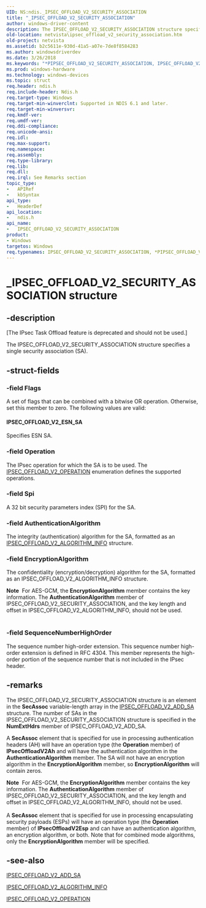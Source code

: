```yaml
---
UID: NS:ndis._IPSEC_OFFLOAD_V2_SECURITY_ASSOCIATION
title: "_IPSEC_OFFLOAD_V2_SECURITY_ASSOCIATION"
author: windows-driver-content
description: The IPSEC_OFFLOAD_V2_SECURITY_ASSOCIATION structure specifies a single security association (SA).
old-location: netvista\ipsec_offload_v2_security_association.htm
old-project: netvista
ms.assetid: b2c5611e-930d-41a5-a07e-7de8f8584283
ms.author: windowsdriverdev
ms.date: 3/26/2018
ms.keywords: "*PIPSEC_OFFLOAD_V2_SECURITY_ASSOCIATION, IPSEC_OFFLOAD_V2_SECURITY_ASSOCIATION, IPSEC_OFFLOAD_V2_SECURITY_ASSOCIATION structure [Network Drivers Starting with Windows Vista], PIPSEC_OFFLOAD_V2_SECURITY_ASSOCIATION, PIPSEC_OFFLOAD_V2_SECURITY_ASSOCIATION structure pointer [Network Drivers Starting with Windows Vista], _IPSEC_OFFLOAD_V2_SECURITY_ASSOCIATION, ndis/IPSEC_OFFLOAD_V2_SECURITY_ASSOCIATION, ndis/PIPSEC_OFFLOAD_V2_SECURITY_ASSOCIATION, netvista.ipsec_offload_v2_security_association, task_offload_IPsecv2_ref_ccf0a55c-3609-4e15-928a-e46113b96df0.xml"
ms.prod: windows-hardware
ms.technology: windows-devices
ms.topic: struct
req.header: ndis.h
req.include-header: Ndis.h
req.target-type: Windows
req.target-min-winverclnt: Supported in NDIS 6.1 and later.
req.target-min-winversvr: 
req.kmdf-ver: 
req.umdf-ver: 
req.ddi-compliance: 
req.unicode-ansi: 
req.idl: 
req.max-support: 
req.namespace: 
req.assembly: 
req.type-library: 
req.lib: 
req.dll: 
req.irql: See Remarks section
topic_type:
-	APIRef
-	kbSyntax
api_type:
-	HeaderDef
api_location:
-	ndis.h
api_name:
-	IPSEC_OFFLOAD_V2_SECURITY_ASSOCIATION
product:
- Windows
targetos: Windows
req.typenames: IPSEC_OFFLOAD_V2_SECURITY_ASSOCIATION, *PIPSEC_OFFLOAD_V2_SECURITY_ASSOCIATION
---
```


# _IPSEC_OFFLOAD_V2_SECURITY_ASSOCIATION structure


## -description


<p class="CCE_Message">[The IPsec Task Offload feature is deprecated and should not be used.]

The IPSEC_OFFLOAD_V2_SECURITY_ASSOCIATION structure specifies a single security association
  (SA).


## -struct-fields




### -field Flags

A set of flags that can be combined with a bitwise OR operation. Otherwise, set this member to
     zero. The following values are valid:
     





#### IPSEC_OFFLOAD_V2_ESN_SA

Specifies ESN SA.


### -field Operation

The IPsec operation for which the SA is to be used. The 
     <a href="https://msdn.microsoft.com/bb26c8af-1564-4cf8-ab40-b50b4811466d">
     IPSEC_OFFLOAD_V2_OPERATION</a> enumeration defines the supported operations.


### -field Spi

A 32 bit security parameters index (SPI) for the SA.


### -field AuthenticationAlgorithm

The integrity (authentication) algorithm for the SA, formatted as an 
     <a href="https://msdn.microsoft.com/787e5a98-ba77-42d4-8624-abcc02fccf53">
     IPSEC_OFFLOAD_V2_ALGORITHM_INFO</a> structure.


### -field EncryptionAlgorithm

The confidentiality (encryption/decryption) algorithm for the SA, formatted as an
     IPSEC_OFFLOAD_V2_ALGORITHM_INFO structure. 
     

<div class="alert"><b>Note</b>  For AES-GCM, the 
     <b>EncryptionAlgorithm</b> member contains the key information. The 
     <b>AuthenticationAlgorithm</b> member of IPSEC_OFFLOAD_V2_SECURITY_ASSOCIATION, and the key length and
     offset in IPSEC_OFFLOAD_V2_ALGORITHM_INFO, should not be used.</div>
<div> </div>

### -field SequenceNumberHighOrder

The sequence number high-order extension. This sequence number high-order extension is defined in
     RFC 4304. This member represents the high-order portion of the sequence number that is not included in
     the IPsec header.


## -remarks



The IPSEC_OFFLOAD_V2_SECURITY_ASSOCIATION structure is an element in the 
    <b>SecAssoc</b> variable-length array in the 
    <a href="https://msdn.microsoft.com/library/windows/hardware/ff556977">IPSEC_OFFLOAD_V2_ADD_SA</a> structure.
    The number of SAs in the IPSEC_OFFLOAD_V2_SECURITY_ASSOCIATION structure is specified in the 
    <b>NumExtHdrs</b> member of IPSEC_OFFLOAD_V2_ADD_SA.

A 
    <b>SecAssoc</b> element that is specified for use in processing authentication headers (AH) will have an
    operation type (the 
    <b>Operation</b> member) of 
    <b>IPsecOffloadV2Ah</b> and will have the authentication algorithm in the 
    <b>AuthenticationAlgorithm</b> member. The SA will not have an encryption algorithm in the 
    <b>EncryptionAlgorithm</b> member, so 
    <b>EncryptionAlgorithm</b> will contain zeros.

<div class="alert"><b>Note</b>  For AES-GCM, the 
    <b>EncryptionAlgorithm</b> member contains the key information. The 
    <b>AuthenticationAlgorithm</b> member of IPSEC_OFFLOAD_V2_SECURITY_ASSOCIATION, and the key length and
    offset in IPSEC_OFFLOAD_V2_ALGORITHM_INFO, should not be used.</div>
<div> </div>
A 
    <b>SecAssoc</b> element that is specified for use in processing encapsulating security payloads (ESPs)
    will have an operation type (the 
    <b>Operation</b> member) of 
    <b>IPsecOffloadV2Esp</b> and can have an authentication algorithm, an encryption algorithm, or both. Note
    that for combined mode algorithms, only the 
    <b>EncryptionAlgorithm</b> member will be specified.




## -see-also




<a href="https://msdn.microsoft.com/library/windows/hardware/ff556977">IPSEC_OFFLOAD_V2_ADD_SA</a>



<a href="https://msdn.microsoft.com/787e5a98-ba77-42d4-8624-abcc02fccf53">
   IPSEC_OFFLOAD_V2_ALGORITHM_INFO</a>



<a href="https://msdn.microsoft.com/library/windows/hardware/ff556984">IPSEC_OFFLOAD_V2_OPERATION</a>
 

 

